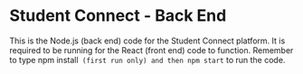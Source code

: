 # Student Connect - Back End
This is the Node.js (back end) code for the Student Connect platform.
It is required to be running for the React (front end) code to function.
Remember to type npm install` (first run only) and then npm start` to run the code.